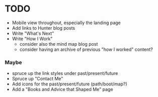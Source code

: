 # TODO

- Mobile view throughout, especially the landing page
- Add links to Hunter blog posts
- Write "What's Next"
- Write "How I Work"
  - consider also the mind map blog post
  - consider having an archive of previous "how I worked" content?


### Maybe

- spruce up the link styles under past/present/future
- Spruce up "Contact Me"
- Add icons for the past/present/future (path/boot/map?)
- Add a "Books and Advice that Shaped Me" page
